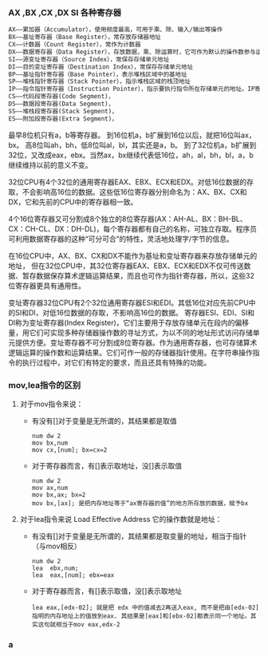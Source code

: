 ### AX ,BX ,CX ,DX SI 各种寄存器

```txt
AX――累加器（Accumulator），使用频度最高，可用于乘、除、输入/输出等操作
BX――基址寄存器（Base Register），常存放存储器地址
CX――计数器（Count Register），常作为计数器
DX――数据寄存器（Data Register），存放数据，乘、除运算时，它可作为默认的操作数参与运算，也可用于存放I/O的端口地址
SI――源变址寄存器（Source Index），常保存存储单元地址
DI――目的变址寄存器（Destination Index），常保存存储单元地址
BP――基址指针寄存器（Base Pointer），表示堆栈区域中的基地址
SP――堆栈指针寄存器（Stack Pointer），指示堆栈区域的栈顶地址
IP――指令指针寄存器（Instruction Pointer），指示要执行指令所在存储单元的地址。IP寄存器是一个专用寄存器。
CS――代码段寄存器(Code Segment)，
DS――数据段寄存器(Data Segment)，
SS――堆栈段寄存器(Stack Segment)，
ES――附加段寄存器(Extra Segment)，
```

最早8位机只有a，b等寄存器。
到16位机a，b扩展到16位以后，就把16位叫ax，bx。 高8位叫ah，bh，低8位叫al，bl，其实还是a，b。
到了32位机a，b扩展到32位，又改成eax，ebx。当然ax，bx继续代表低16位，ah，al，bh，bl，a，b继续维持以前的意义不变。

32位CPU有4个32位的通用寄存器EAX、EBX、ECX和EDX。对低16位数据的存取，不会影响高16位的数据。这些低16位寄存器分别命名为：AX、BX、CX和DX，它和先前的CPU中的寄存器相一致。

4个16位寄存器又可分割成8个独立的8位寄存器(AX：AH-AL、BX：BH-BL、CX：CH-CL、DX：DH-DL)，每个寄存器都有自己的名称，可独立存取。程序员可利用数据寄存器的这种“可分可合”的特性，灵活地处理字/字节的信息。

在16位CPU中，AX、BX、CX和DX不能作为基址和变址寄存器来存放存储单元的地址，
但在32位CPU中，其32位寄存器EAX、EBX、ECX和EDX不仅可传送数据、暂存数据保存算术逻辑运算结果，而且也可作为指针寄存器，所以，这些32位寄存器更具有通用性。

变址寄存器32位CPU有2个32位通用寄存器ESI和EDI。其低16位对应先前CPU中的SI和DI，对低16位数据的存取，不影响高16位的数据。
寄存器ESI、EDI、SI和DI称为变址寄存器(Index Register)，它们主要用于存放存储单元在段内的偏移量，用它们可实现多种存储器操作数的寻址方式，为以不同的地址形式访问存储单元提供方便。变址寄存器不可分割成8位寄存器。作为通用寄存器，也可存储算术逻辑运算的操作数和运算结果。它们可作一般的存储器指针使用。在字符串操作指令的执行过程中，对它们有特定的要求，而且还具有特殊的功能。

### mov,lea指令的区别

1. 对于mov指令来说：

   - 有没有[]对于变量是无所谓的，其结果都是取值

     ```assembly
     num dw 2
     mov bx,num
     mov cx,[num]; bx=cx=2
     ```

   - 对于寄存器而言，有[]表示取地址，没[]表示取值

     ```assembly
     num dw 2
     mov ax,num
     mov bx,ax; bx=2 
     mov bx,[ax]; 是把内存地址等于“ax寄存器的值”的地方所存放的数据，赋予bx
     ```

2. 对于lea指令来说  Load Effective Address 它的操作数就是地址：

   - 有没有[]对于变量是无所谓的，其结果都是取变量的地址，相当于指针（与mov相反）

     ```assembly
     num dw 2
     lea  ebx,num;
     lea  eax,[num]; ebx=eax
     ```

   - 对于寄存器而言，有[]表示取值，没[]表示取地址

     ```assembly
     lea eax,[edx-02]; 就是把 edx 中的值减去2再送入eax, 而不是把由[edx-02]指明的内存地址上的值放到eax. 其结果是[eax]和[ebx-02]都表示同一个地址。其实这句就相当于mov eax,edx-2
     ```

### a
